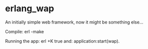 erlang\_wap
==========

An initially simple web framework, now it might be something else...

Compile:
	erl -make

Running the app:
	erl +K true and: application:start(wap).
